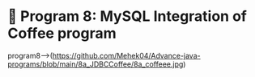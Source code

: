 # 📌 Program 8: MySQL Integration of Coffee program

program8-->(https://github.com/Mehek04/Advance-java-programs/blob/main/8a_JDBCCoffee/8a_coffeee.jpg)
